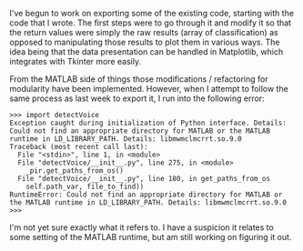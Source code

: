 I've begun to work on exporting some of the existing code, starting with the
code that I wrote. The first steps were to go through it and modify it so that
the return values were simply the raw results (array of classification) as
opposed to manipulating those results to plot them in various ways.  The idea
being that the data presentation can be handled in Matplotlib, which integrates
with Tkinter more easily.

From the MATLAB side of things those modifications / refactoring for modularity
have been implemented.  However, when I attempt to follow the same process as
last week to export it, I run into the following error:


    >>> import detectVoice
    Exception caught during initialization of Python interface. Details: Could not find an appropriate directory for MATLAB or the MATLAB runtime in LD_LIBRARY_PATH. Details: libmwmclmcrrt.so.9.0
    Traceback (most recent call last):
      File "<stdin>", line 1, in <module>
      File "detectVoice/__init__.py", line 275, in <module>
        _pir.get_paths_from_os()
      File "detectVoice/__init__.py", line 180, in get_paths_from_os
        self.path_var, file_to_find))
    RuntimeError: Could not find an appropriate directory for MATLAB or the MATLAB runtime in LD_LIBRARY_PATH. Details: libmwmclmcrrt.so.9.0
    >>> 

I'm not yet sure exactly what it refers to.  I have a suspicion it relates to
some setting of the MATLAB runtime, but am still working on figuring it out.